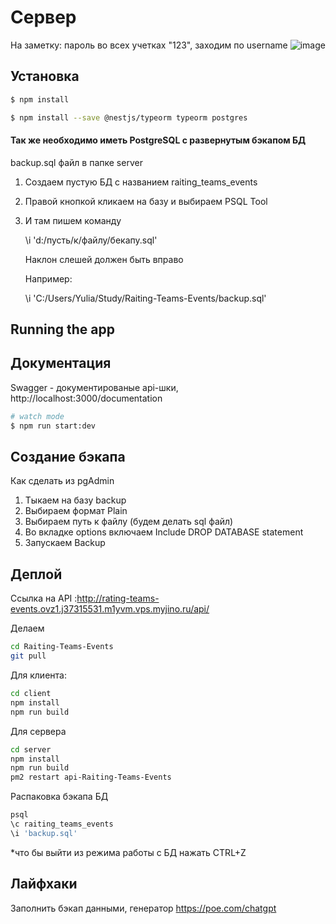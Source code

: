 # Сервер

На заметку:
пароль во всех учетках "123", заходим по username
![image](https://user-images.githubusercontent.com/74527737/222896661-048ae0a0-723c-40ee-886a-be53151b1b9c.png)


## Установка

```bash
$ npm install

$ npm install --save @nestjs/typeorm typeorm postgres
```

#### Так же необходимо иметь PostgreSQL с развернутым бэкапом БД
backup.sql файл в папке server

1. Создаем пустую БД с названием raiting_teams_events

2. Правой кнопкой кликаем на базу и выбираем PSQL Tool

3. И там пишем команду

     \i 'd:/пусть/к/файлу/бекапу.sql'

     Наклон слешей должен быть вправо

     Например:

     \i 'C:/Users/Yulia/Study/Raiting-Teams-Events/backup.sql'

## Running the app


## Документация
Swagger - документированые api-шки, http://localhost:3000/documentation



```bash
# watch mode
$ npm run start:dev

```

## Создание бэкапа

Как сделать из pgAdmin

1. Тыкаем на базу backup
2. Выбираем формат Plain
3. Выбираем путь к файлу (будем делать sql файл)
4. Во вкладке options включаем Include DROP DATABASE statement
5. Запускаем Backup

## Деплой
Ссылка на API :http://rating-teams-events.ovz1.j37315531.m1yvm.vps.myjino.ru/api/

Делаем 
```bash
cd Raiting-Teams-Events
git pull

```
Для клиента:

```bash
cd client
npm install
npm run build

```

Для сервера
```bash
cd server
npm install
npm run build
pm2 restart api-Raiting-Teams-Events

```

Распаковка бэкапа БД
```bash
psql
\c raiting_teams_events
\i 'backup.sql'
```
*что бы выйти из режима работы с БД нажать CTRL+Z

## Лайфхаки

Заполнить бэкап данными, генератор
https://poe.com/chatgpt
